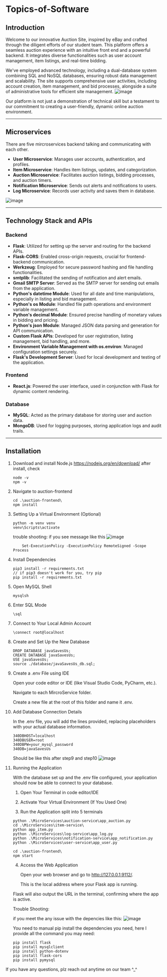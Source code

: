 # Topics-of-Software


## __Introduction__

Welcome to our innovative Auction Site, inspired by eBay and crafted through the diligent efforts of our student team. This platform offers a seamless auction experience with an intuitive front end and a powerful backend. It integrates diverse functionalities such as user account management, item listings, and real-time bidding.

We've employed advanced technology, including a dual-database system combining SQL and NoSQL databases, ensuring robust data management and scalability. The site supports comprehensive user activities, including account creation, item management, and bid processes, alongside a suite of administrative tools for efficient site management.
  ![image](https://github.com/liangjunchen88/Topics-of-Software/assets/113968753/da836ce8-6aa3-4dba-ab99-a7cc610ac091)


Our platform is not just a demonstration of technical skill but a testament to our commitment to creating a user-friendly, dynamic online auction environment.

----------------------------------------------------------------------------------
## __Microservices__

There are five mircroservices backend talking and communicating with each other.
 - **User Microservice**: Manages user accounts, authentication, and profiles.
 - **Item Microservice**: Handles item listings, updates, and categorization.
 - **Auction Microservice**: Facilitates auction listings, bidding processes, and auction timers.
 - **Notification Microservice**: Sends out alerts and notifications to users.
 - **Log Microservice**: Records user activity and saves them in database.

  ![image](https://github.com/liangjunchen88/Topics-of-Software/assets/113968753/c8b6c8bc-5ac0-4f47-a3f6-eec923d9cc24)

----------------------------------------------------------------------------------
## __Technology Stack and APIs__

### Backend
- **Flask**: Utilized for setting up the server and routing for the backend APIs.
- **Flask-CORS**: Enabled cross-origin requests, crucial for frontend-backend communication.
- **Werkzeug**: Employed for secure password hashing and file handling functionalities.
- **smtplib**: Facilitated the sending of notification and alert emails.
- **Gmail SMTP Server**: Served as the SMTP server for sending out emails from the application.
- **Python's datetime Module**: Used for all date and time manipulations, especially in listing and bid management.
- **Python's os Module**: Handled file path operations and environment variable management.
- **Python's decimal Module**: Ensured precise handling of monetary values in bidding and pricing.
- **Python's json Module**: Managed JSON data parsing and generation for API communication.
- **Custom Flask APIs**: Developed for user registration, listing management, bid handling, and more.
- **Environment Variable Management with os.environ**: Managed configuration settings securely.
- **Flask's Development Server**: Used for local development and testing of the application.

### Frontend
- **React.js**: Powered the user interface, used in conjunction with Flask for dynamic content rendering.

### Database
- **MySQL**: Acted as the primary database for storing user and auction data.
- **MongoDB**: Used for logging purposes, storing application logs and audit trails.



----------------------------------------------------------------------------------

## __Installation__

1. Download and install Node.js
	https://nodejs.org/en/download/
	after install, check
	```
	node -v
	npm -v
	```
   
2. Navigate to auction-frontend
	```
	cd .\auction-frontend\
	npm install
	```

3. Setting Up a Virtual Environment (Optional)
	```
	python -m venv venv
	venv\Scripts\activate
	```

  	trouble shooting: if you see message like this
   	![image](https://github.com/liangjunchen88/Topics-of-Software/assets/113968753/0577d90b-d135-4dc9-aaf0-3ec70d937eb6)
   
	```
    	Set-ExecutionPolicy -ExecutionPolicy RemoteSigned -Scope Process
	```


5. Install Dependencies
	```
	pip3 install -r requirements.txt
 	// if pip3 doesn't work for you, try pip
 	pip install -r requirements.txt
	```

6. Open MySQL Shell
	```
	mysqlsh
	```

7. Enter SQL Mode
	```
	\sql
	```
   
8. Connect to Your Local Admin Account
	```
	\connect root@localhost
	```

9. Create and Set Up the New Database
	```
	DROP DATABASE javaSavesUs;
	CREATE DATABASE javaSavesUs;
	USE javaSavesUs;
	source ./database/javaSavesUs_db.sql;
	```

10. Create a .env File using IDE
	
 	Open your code editor or IDE (like Visual Studio Code, PyCharm, etc.).

	Navigate to each MircroService folder.

	Create a new file at the root of this folder and name it .env.

11. Add Database Connection Details
	
 	In the .env file, you will add the lines provided, replacing placeholders with your actual database information. 
	```
	340DBHOST=localhost
	340DBUSER=root
	340DBPW=your_mysql_password
	340DB=javaSavesUs
	```

 	Should be like this after step9 and step10
	![image](https://github.com/liangjunchen88/Topics-of-Software/assets/113968753/23b72210-7868-4fcb-8640-2f315ab69bc9)


12. Running the Application

	With the database set up and the .env file configured, your application should now be able to connect to your database.
	
	1. Open Your Terminal in code editor/IDE
	
	2. Activate Your Virtual Environment (If You Used One)
	
	3. Run the Application
	split into 5 terminals
	```
	python .\MicroServices\auction-service\app_auction.py
	cd .\MicroServices\item-service\
	python app_item.py
	python .\MicroServices\log-service\app_log.py
	python .\MicroServices\notification-service\app_notification.py
	python .\MicroServices\user-service\app_user.py

	cd .\auction-frontend\
	npm start
	```

 	4. Access the Web Application

      	Open your web browser and go to http://127.0.0.1:9112/.
     
     	This is the local address where your Flask app is running.
     
	Flask will also output the URL in the terminal, confirming where the app is active.

 	Trouble Shooting:
	
	if you meet the any issue with the depencies like this:
	![image](https://github.com/liangjunchen88/Topics-of-Software/assets/113968753/738615bb-075f-4a6c-bd25-44bfdf296c52)

	You need to manual pip install the dependencies you need, here I provide all the command you may need:
	
	```
 	pip install flask
 	pip install mysqlclient
	pip install python-dotenv
	pip install flask-cors
	pip install pymysql
 	```

If you have any questions, plz reach out anytime on our team ^_^

